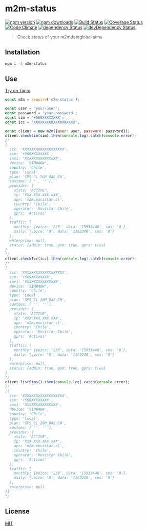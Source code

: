 # m2m-status

[![npm version](https://img.shields.io/npm/v/m2m-status.svg?style=flat-square)](https://www.npmjs.com/package/m2m-status)
[![npm downloads](https://img.shields.io/npm/dm/m2m-status.svg?style=flat-square)](https://www.npmjs.com/package/m2m-status)
[![Build Status](https://img.shields.io/travis/lgaticaq/m2m-status.svg?style=flat-square)](https://travis-ci.org/lgaticaq/m2m-status)
[![Coverage Status](https://img.shields.io/coveralls/lgaticaq/m2m-status/master.svg?style=flat-square)](https://coveralls.io/github/lgaticaq/m2m-status?branch=master)
[![Code Climate](https://img.shields.io/codeclimate/github/lgaticaq/m2m-status.svg?style=flat-square)](https://codeclimate.com/github/lgaticaq/m2m-status)
[![dependency Status](https://img.shields.io/david/lgaticaq/m2m-status.svg?style=flat-square)](https://david-dm.org/lgaticaq/m2m-status#info=dependencies)
[![devDependency Status](https://img.shields.io/david/dev/lgaticaq/m2m-status.svg?style=flat-square)](https://david-dm.org/lgaticaq/m2m-status#info=devDependencies)

> Check status of your m2mdataglobal sims

## Installation

```bash
npm i -S m2m-status
```

## Use

[Try on Tonic](https://tonicdev.com/npm/m2m-status)
```js
const m2m = require('m2m-status');

const user = 'your-user';
const password = 'your-password';
const sim = '+569XXXXXXXX';
const icc = 'XXXXXXXXXXXXXXXXXXX';

const client = new m2m({user: user, password: password});
client.checkSim(sim).then(console.log).catch(console.error);
/*
{
  icc: 'XXXXXXXXXXXXXXXXXXX',
  sim: '+569XXXXXXXX',
  imei: 'XXXXXXXXXXXXXXX',
  device: 'SIM840W',
  country: 'Chile',
  type: 'Local',
  plan: 'GPS_CL_20M_BAS_CH',
  customs: [ '', '' ],
  provider: {
    state: 'ACTIVE',
    ip: 'XXX.XXX.XXX.XXX',
    apn: 'm2m.movistar.cl',
    country: 'Chile',
    operator: 'Movistar Chile',
    gprs: 'Activos'
  },
  traffic: {
    monthly: {voice: '238', data: '15933440', sms: '0'},
    daily: {voice: '0', data: '1162240', sms: '0'}
  },
  enterprise: null,
  status: {admin: true, gsm: true, gprs: true}
}
*/
client.checkIcc(icc).then(console.log).catch(console.error);
/*
{
  icc: 'XXXXXXXXXXXXXXXXXXX',
  sim: '+569XXXXXXXX',
  imei: 'XXXXXXXXXXXXXXX',
  device: 'SIM840W',
  country: 'Chile',
  type: 'Local',
  plan: 'GPS_CL_20M_BAS_CH',
  customs: [ '', '' ],
  provider: {
    state: 'ACTIVE',
    ip: 'XXX.XXX.XXX.XXX',
    apn: 'm2m.movistar.cl',
    country: 'Chile',
    operator: 'Movistar Chile',
    gprs: 'Activos'
  },
  traffic: {
    monthly: {voice: '238', data: '15933440', sms: '0'},
    daily: {voice: '0', data: '1162240', sms: '0'}
  },
  enterprise: null,
  status: {admin: true, gsm: true, gprs: true}
}
*/
client.listSims().then(console.log).catch(console.error);
/*
[{
  icc: 'XXXXXXXXXXXXXXXXXXX',
  sim: '+569XXXXXXXX',
  imei: 'XXXXXXXXXXXXXXX',
  device: 'SIM840W',
  country: 'Chile',
  type: 'Local',
  plan: 'GPS_CL_20M_BAS_CH',
  customs: [ '', '' ],
  provider: {
    state: 'ACTIVE',
    ip: 'XXX.XXX.XXX.XXX',
    apn: 'm2m.movistar.cl',
    country: 'Chile',
    operator: 'Movistar Chile',
    gprs: 'Activos'
  },
  traffic: {
    monthly: {voice: '238', data: '15933440', sms: '0'},
    daily: {voice: '0', data: '1162240', sms: '0'}
  },
  enterprise: null
}]
*/
```

## License

[MIT](https://tldrlegal.com/license/mit-license)
